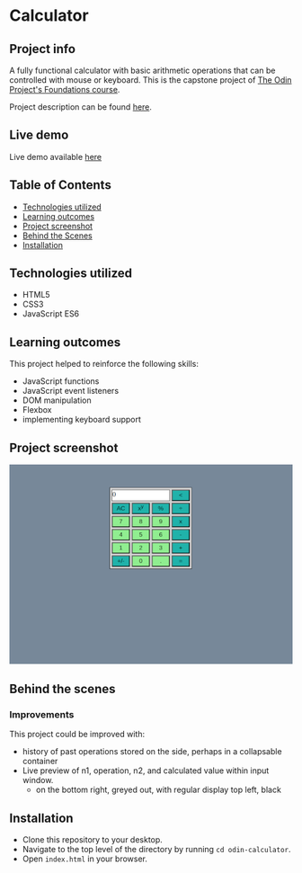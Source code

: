 # Calculator

## Project info

A fully functional calculator with basic arithmetic operations that can be controlled with mouse or keyboard. This is the capstone project of [The Odin Project's Foundations course](https://www.theodinproject.com/paths/foundations/courses/foundations).

Project description can be found [here](https://www.theodinproject.com/lessons/foundations-calculator).


## Live demo

Live demo available [here](https://jcampbell57.github.io/odin-calculator/)


## Table of Contents

* [Technologies utilized](#technologies-utilized)
* [Learning outcomes](#learning-outcomes)
* [Project screenshot](#project-screenshot)
* [Behind the Scenes](#behind-the-scenes)
* [Installation](#installation)


## Technologies utilized

- HTML5
- CSS3
- JavaScript ES6


## Learning outcomes

This project helped to reinforce the following skills:

- JavaScript functions
- JavaScript event listeners
- DOM manipulation
- Flexbox
- implementing keyboard support


## Project screenshot

![Calculator](assets/calculator-600w.png)


## Behind the scenes

### Improvements

This project could be improved with:

- history of past operations stored on the side, perhaps in a collapsable container
- Live preview of n1, operation, n2, and calculated value within input window. 
    - on the bottom right, greyed out, with regular display top left, black


## Installation

- Clone this repository to your desktop.
- Navigate to the top level of the directory by running `cd odin-calculator`.
- Open `index.html` in your browser.
